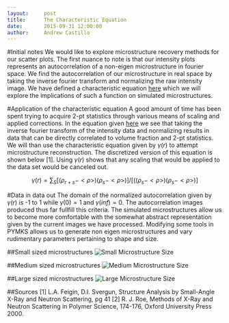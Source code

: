 ```yaml
---
layout:     post
title:      The Characteristic Equation
date:       2015-09-31 12:00:00
author:     Andrew Castillo
---
```

<!-- Start Writing Below in Markdown -->

#Initial notes
We would like to explore microstructure recovery methods for our scatter plots. The first nuance to note is that our intensity plots represents an autocorrelation of a non-eigen microstructure in fourier space. We find the autocorrelation of our microstructure in real space by taking the inverse fourier transform and normalizing the raw intensity image. 
We have defined a characteristic equation [here](temp) which we will explore the implications of such a function on simulated microstructures.       

#Application of the characteristic equation
A good amount of time has been spent trying to acquire 2-pt statistics through various means of scaling and applied corrections. In the equation given [here](temp) we see that taking the inverse fourier transform of the intensity data and normalizing results in data that can be directly correlated to volume fraction and 2-pt statistics. We will than use the characteristic equation given
by $\gamma(r)$ to attempt microstructure reconstruction. The discretized version of this equation is shown below [1]. Using $\gamma(r)$ shows that any scaling that would be applied to the data set would be canceled out. 

$$
\gamma(r) = \sum_S[(\rho_{r+s}-<\rho>)(\rho_{s}-<\rho>)]/[((\rho_{s}-<\rho>)(\rho_{s}-<\rho>)]
$$

#Data in data out
The domain of the normalized autocorrelation given by $\gamma(r)$ is -1 to 1 while $\gamma(0)=1$ and $\gamma(inf)=0$. The autocorrelation images produced thus far fullfill this criteria. The simulated microstructures allow us to become more comfortable with the somewhat abstract representation given by the current images we have processed. Modifying some tools in PYMKS allows us to generate non eigen microstructures and vary rudimentary parameters
pertaining to shape and size. 

##Small sized microstructures
![Small Microstructure Size](https://41.media.tumblr.com/625f22ee8e550d8ad59716585146df36/tumblr_nx3jpm9NWe1rlqsr4o1_1280.png)

##Medium sized microstructures
![Medium Microstructure Size](https://41.media.tumblr.com/e8ba370e8553c704aea32babefce38de/tumblr_nx3jpvfvSw1rlqsr4o1_1280.png)

##Large sized microstructures
![Large Microstructure Size](https://40.media.tumblr.com/55b3efeb560ffc663595763efa707b0a/tumblr_nx3jpc0Swr1rlqsr4o1_1280.png)



##Sources
[1] L.A. Feigin, D.I. Svergun, Structure Analysis by Small-Angle X-Ray and Neutron Scattering, pg 41
[2] R. J. Roe, Methods of X-Ray and Neutron Scattering in Polymer Science, 174-176, Oxford University Press 2000.

